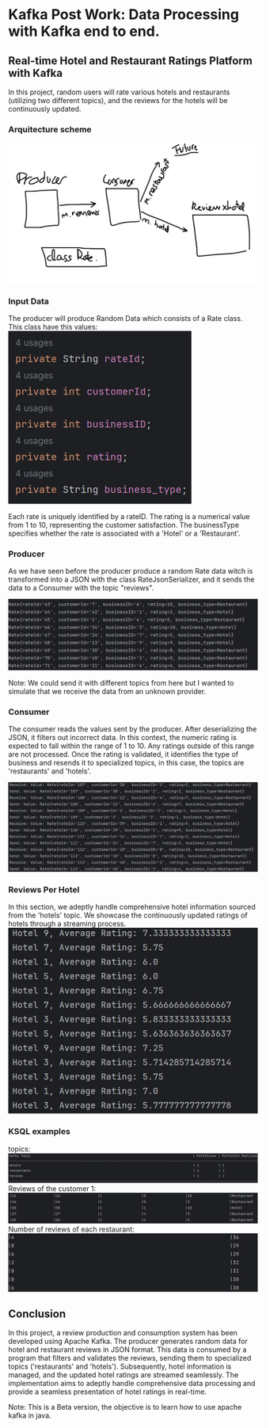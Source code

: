 # Kafka Post Work: Data Processing with Kafka end to end.

## Real-time Hotel and Restaurant Ratings Platform with Kafka

In this project, random users will rate various hotels and restaurants (utilizing two different topics), and the reviews for the hotels will be continuously updated.

### Arquitecture scheme
![img.png](img/img_5.png)

### Input Data

The producer will produce Random Data which consists of a Rate class.
This class have this values:
![img.png](img/img.png)

Each rate is uniquely identified by a rateID. 
The rating is a numerical value from 1 to 10, representing the customer satisfaction. 
The businessType specifies whether the rate is associated with a 'Hotel' or a 'Restaurant'.

### Producer
As we have seen before the producer produce a random Rate data witch is transformed into a JSON with the class RateJsonSerializer, 
and it sends the data to a Consumer with the topic "reviews".

![img_2.png](img/img_2.png)

Note: We could send it with different topics from here but I wanted to simulate that we receive the data from an unknown provider. 

### Consumer
The consumer reads the values sent by the producer. 
After deserializing the JSON, it filters out incorrect data. 
In this context, the numeric rating is expected to fall within the range of 1 to 10. 
Any ratings outside of this range are not processed.
Once the rating is validated, it identifies the type of business and resends it to specialized topics, in this case, 
the topics are 'restaurants' and 'hotels'.

![img_3.png](img/img_3.png)

### Reviews Per Hotel
In this section, we adeptly handle comprehensive hotel information sourced from the 'hotels' topic. 
We showcase the continuously updated ratings of hotels through a streaming process.
![img_4.png](img/img_4.png)

### KSQL examples
topics:
![img_1.png](img/img_6.png)
Reviews of the customer 1:
![img_2.png](img/img_7.png)
Number of reviews of each restaurant:
![img_3.png](img/img_8.png)

## Conclusion


In this project, a review production and consumption system has been developed using Apache Kafka. The producer generates random data for hotel and restaurant reviews in JSON format. This data is consumed by a program that filters and validates the reviews, sending them to specialized topics ('restaurants' and 'hotels'). Subsequently, hotel information is managed, and the updated hotel ratings are streamed seamlessly. The implementation aims to adeptly handle comprehensive data processing and provide a seamless presentation of hotel ratings in real-time.

Note: This is a Beta version, the objective is to learn how to use apache kafka in java.

